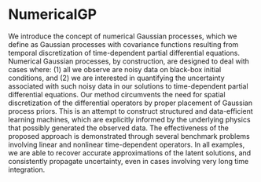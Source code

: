# NumericalGP

We introduce the concept of numerical Gaussian processes, which we define as Gaussian processes with covariance functions resulting from temporal discretization of time-dependent partial differential equations. Numerical Gaussian processes, by construction, are designed to deal with cases where: (1) all we observe are noisy data on black-box initial conditions, and (2) we are interested in quantifying the uncertainty associated with such noisy data in our solutions to time-dependent partial differential equations. Our method circumvents the need for spatial discretization of the differential operators by proper placement of Gaussian process priors. This is an attempt to construct structured and data-efficient learning machines, which are explicitly informed by the underlying physics that possibly generated the observed data. The effectiveness of the proposed approach is demonstrated through several benchmark problems involving linear and nonlinear time-dependent operators. In all examples, we are able to recover accurate approximations of the latent solutions, and consistently propagate uncertainty, even in cases involving very long time integration.
